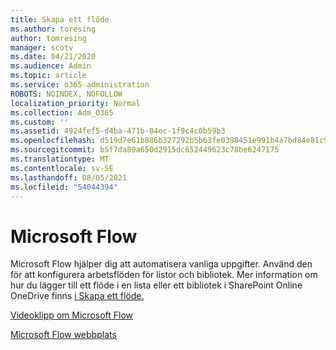 ```yaml
---
title: Skapa ett flöde
ms.author: toresing
author: tomresing
manager: scotv
ms.date: 04/21/2020
ms.audience: Admin
ms.topic: article
ms.service: o365-administration
ROBOTS: NOINDEX, NOFOLLOW
localization_priority: Normal
ms.collection: Adm_O365
ms.custom: ''
ms.assetid: 4924fef5-d4ba-471b-84ec-1f9c4c0b59b3
ms.openlocfilehash: d519d7e61b886b327292b5b63fe0398451e991b4a7bd84e81c9fac5cdb47fc0d
ms.sourcegitcommit: b5f7da89a650d2915dc652449623c78be6247175
ms.translationtype: MT
ms.contentlocale: sv-SE
ms.lasthandoff: 08/05/2021
ms.locfileid: "54044394"
---
```

# <a name="microsoft-flow"></a>Microsoft Flow

Microsoft Flow hjälper dig att automatisera vanliga uppgifter. Använd den för att konfigurera arbetsflöden för listor och bibliotek. Mer information om hur du lägger till ett flöde i en lista eller ett bibliotek i SharePoint Online OneDrive finns [i Skapa ett flöde.](https://go.microsoft.com/fwlink/?linkid=869408)
  
[Videoklipp om Microsoft Flow](https://go.microsoft.com/fwlink/?linkid=864641)
  
[Microsoft Flow webbplats](https://go.microsoft.com/fwlink/?linkid=864642)
  


